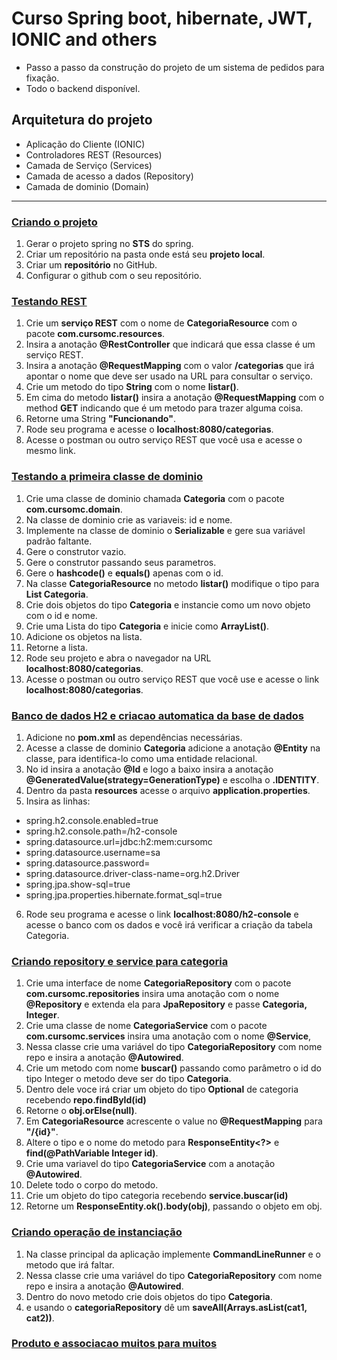 # Curso Spring boot, hibernate, JWT, IONIC and others
- Passo a passo da construção do projeto de um sistema de pedidos para fixação.
- Todo o backend disponível.

## Arquitetura do projeto
- Aplicação do Cliente (IONIC)
- Controladores REST (Resources)
- Camada de Serviço (Services)
- Camada de acesso a dados (Repository)
- Camada de dominio (Domain)
---------------------
### [Criando o projeto](https://github.com/Samirsilva/cursomc/commit/a8b2d6c94f21330e83d1fe51ce0a993850cb8ff0)
1. Gerar o projeto spring no **STS** do spring.
2. Criar um repositório na pasta onde está seu **projeto local**.
3. Criar um **repositório** no GitHub.
4. Configurar o github com o seu repositório.

### [Testando REST](https://github.com/Samirsilva/cursomc/commit/fd8be5bb088fa86c23c98451dd91dabf96901af0)
1. Crie um **serviço REST** com o nome de **CategoriaResource** com o pacote **com.cursomc.resources**.
2. Insira a anotação **@RestController** que indicará que essa classe é um serviço REST.
3. Insira a anotação **@RequestMapping** com o valor **/categorias** que irá apontar o nome que deve ser usado na URL para consultar o serviço.
4. Crie um metodo do tipo **String** com o nome **listar()**.
5. Em cima do metodo **listar()** insira a anotação **@RequestMapping** com o method **GET** indicando que é um metodo para trazer alguma coisa.
6. Retorne uma String **"Funcionando"**.
7. Rode seu programa e acesse o **localhost:8080/categorias**.
8. Acesse o postman ou outro serviço REST que você usa e acesse o mesmo link.

### [Testando a primeira classe de dominio](https://github.com/Samirsilva/cursomc/commit/87c0c33257a482a886ecd6561af708568732b025)
1. Crie uma classe de dominio chamada **Categoria** com o pacote **com.cursomc.domain**.
2. Na classe de dominio crie as variaveis: id e nome.
3. Implemente na classe de dominio o **Serializable** e gere sua variável padrão faltante.
4. Gere o construtor vazio.
5. Gere o construtor passando seus parametros.
6. Gere o **hashcode()** e **equals()** apenas com o id.
7. Na classe **CategoriaResource** no metodo **listar()** modifique o tipo para **List Categoria**.
8. Crie dois objetos do tipo **Categoria** e instancie como um novo objeto com o id e nome.
9. Crie uma Lista do tipo **Categoria** e inicie como **ArrayList()**.
10. Adicione os objetos na lista.
11. Retorne a lista.
12. Rode seu projeto e abra o navegador na URL **localhost:8080/categorias**.
13. Acesse o postman ou outro serviço REST que você use e acesse o link **localhost:8080/categorias**.

### [Banco de dados H2 e criacao automatica da base de dados](https://github.com/Samirsilva/cursomc/commit/bf79a743be4a17db35e3eb4dffc6d9902972ddf6)
1. Adicione no **pom.xml** as dependências necessárias.
2. Acesse a classe de dominio **Categoria** adicione a anotação **@Entity** na classe, para identifica-lo como uma entidade relacional.
3. No id insira a anotação **@Id** e logo a baixo insira a anotação **@GeneratedValue(strategy=GenerationType)** e escolha o **.IDENTITY**.
4. Dentro da pasta **resources** acesse o arquivo **application.properties**.
5. Insira as linhas: 
  - spring.h2.console.enabled=true  
  - spring.h2.console.path=/h2-console 
  - spring.datasource.url=jdbc:h2:mem:cursomc
  - spring.datasource.username=sa 
  - spring.datasource.password= 
  - spring.datasource.driver-class-name=org.h2.Driver  
  - spring.jpa.show-sql=true 
  - spring.jpa.properties.hibernate.format_sql=true  
6. Rode seu programa e acesse o link **localhost:8080/h2-console** e acesse o banco com os dados e você irá verificar a criação da tabela Categoria.

### [Criando repository e service para categoria](https://github.com/Samirsilva/cursomc/commit/6b3704c5231c8c05d7f7b8d4dba04de5359354c4)
1. Crie uma interface de nome **CategoriaRepository** com o pacote **com.cursomc.repositories** insira uma anotação com o nome **@Repository** e extenda ela para **JpaRepository** e passe **Categoria, Integer**.
2. Crie uma classe de nome **CategoriaService** com o pacote **com.cursomc.services** insira uma anotação com o nome **@Service**, 
3. Nessa classe crie uma variável do tipo **CategoriaRepository** com nome repo e insira a anotação **@Autowired**. 
4. Crie um metodo com nome **buscar()** passando como parâmetro o id do tipo Integer o metodo deve ser do tipo **Categoria**. 
5. Dentro dele voce irá criar um objeto do tipo **Optional** de categoria recebendo **repo.findById(id)**
6. Retorne o **obj.orElse(null)**. 
7. Em **CategoriaResource** acrescente o value no **@RequestMapping** para **"/{id}"**.
8. Altere o tipo e o nome do metodo para **ResponseEntity<?>** e **find(@PathVariable Integer id)**.
9. Crie uma variavel do tipo **CategoriaService** com a anotação **@Autowired**.
10. Delete todo o corpo do metodo.
11. Crie um objeto do tipo categoria recebendo **service.buscar(id)**
12. Retorne um **ResponseEntity.ok().body(obj)**, passando o objeto em obj.

### [Criando operação de instanciação](https://github.com/Samirsilva/cursomc/commit/1553125cdb01f288d7032d25f42db659ce493863)
1. Na classe principal da aplicação implemente **CommandLineRunner** e o metodo que irá faltar.
2. Nessa classe crie uma variável do tipo **CategoriaRepository** com nome repo e insira a anotação **@Autowired**. 
3. Dentro do novo metodo crie dois objetos do tipo **Categoria**.
4. e usando o **categoriaRepository** dê um **saveAll(Arrays.asList(cat1, cat2))**.

### [Produto e associacao muitos para muitos](https://github.com/Samirsilva/cursomc/commit/0e1be2994dba34dc2d1fb2f65429b2670f198c49)
